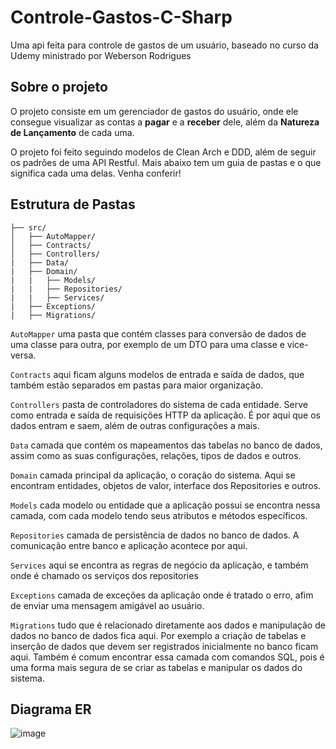 # Controle-Gastos-C-Sharp

<p>Uma api feita para controle de gastos de um usuário, baseado no curso da Udemy ministrado por Weberson Rodrigues</p>

<h2>Sobre o projeto</h2>
<p>O projeto consiste em um gerenciador de gastos do usuário, onde ele consegue visualizar as contas a <strong>pagar</strong> e a <strong>receber</strong> dele, além da <strong>Natureza de Lançamento</strong> de cada uma. 

<p>O projeto foi feito seguindo modelos de Clean Arch e DDD, além de seguir os padrões de uma API Restful. Mais abaixo tem um guia de pastas e o que significa cada uma delas. Venha conferir!</p>

<h2>Estrutura de Pastas</h2>

```
├── src/ 
│   ├── AutoMapper/
│   ├── Contracts/
│   ├── Controllers/
|   ├── Data/
|   ├── Domain/
|   |   ├── Models/
|   |   ├── Repositories/
|   |   ├── Services/
|   ├── Exceptions/
|   ├── Migrations/
```

``` AutoMapper ``` uma pasta que contém classes para conversão de dados de uma classe para outra, por exemplo de um DTO para uma classe e vice-versa.

``` Contracts ``` aqui ficam alguns modelos de entrada e saída de dados, que também estão separados em pastas para maior organização.

``` Controllers ``` pasta de controladores do sistema de cada entidade. Serve como entrada e saída de requisições HTTP da aplicação. É por aqui que os dados entram e saem, além de outras configurações a mais.

``` Data ``` camada que contém os mapeamentos das tabelas no banco de dados, assim como as suas configurações, relações, tipos de dados e outros.

``` Domain ``` camada principal da aplicação, o coração do sistema. Aqui se encontram entidades, objetos de valor, interface dos Repositories e outros.

``` Models ``` cada modelo ou entidade que a aplicação possui se encontra nessa camada, com cada modelo tendo seus atributos e métodos específicos.

``` Repositories ``` camada de persistência de dados no banco de dados. A comunicação entre banco e aplicação acontece por aqui.

``` Services ``` aqui se encontra as regras de negócio da aplicação, e também onde é chamado os serviços dos repositories

``` Exceptions ``` camada de exceções da aplicação onde é tratado o erro, afim de enviar uma mensagem amigável ao usuário.

``` Migrations ``` tudo que é relacionado diretamente aos dados e manipulação de dados no banco de dados fica aqui. Por exemplo a criação de tabelas e inserção de dados que devem ser registrados inicialmente no banco ficam aqui. Também é comum encontrar essa camada com comandos SQL, pois é uma forma mais segura de se criar as tabelas e manipular os dados do sistema.

## Diagrama ER 

![image](https://github.com/FelipeSutter/Controle-Gastos-C-Sharp/assets/114835043/147338ab-509d-4c1a-bdea-49b3c254a4de)

